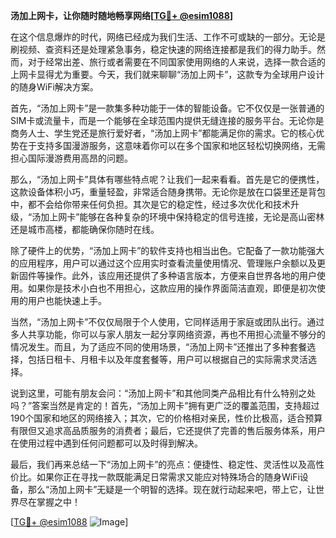 **汤加上网卡，让你随时随地畅享网络[[TG💪+ @esim1088](https://t.me/s/esim1088)]**

在这个信息爆炸的时代，网络已经成为我们生活、工作不可或缺的一部分。无论是刷视频、查资料还是处理紧急事务，稳定快速的网络连接都是我们的得力助手。然而，对于经常出差、旅行或者需要在不同国家使用网络的人来说，选择一款合适的上网卡显得尤为重要。今天，我们就来聊聊“汤加上网卡”，这款专为全球用户设计的随身WiFi解决方案。

首先，“汤加上网卡”是一款集多种功能于一体的智能设备。它不仅仅是一张普通的SIM卡或流量卡，而是一个能够在全球范围内提供无缝连接的服务平台。无论你是商务人士、学生党还是旅行爱好者，“汤加上网卡”都能满足你的需求。它的核心优势在于支持多国漫游服务，这意味着你可以在多个国家和地区轻松切换网络，无需担心国际漫游费用高昂的问题。

那么，“汤加上网卡”具体有哪些特点呢？让我们一起来看看。首先是它的便携性，这款设备体积小巧，重量轻盈，非常适合随身携带。无论你是放在口袋里还是背包中，都不会给你带来任何负担。其次是它的稳定性，经过多次优化和技术升级，“汤加上网卡”能够在各种复杂的环境中保持稳定的信号连接，无论是高山密林还是城市高楼，都能确保你随时在线。

除了硬件上的优势，“汤加上网卡”的软件支持也相当出色。它配备了一款功能强大的应用程序，用户可以通过这个应用实时查看流量使用情况、管理账户余额以及更新固件等操作。此外，该应用还提供了多种语言版本，方便来自世界各地的用户使用。如果你是技术小白也不用担心，这款应用的操作界面简洁直观，即便是初次使用的用户也能快速上手。

当然，“汤加上网卡”不仅仅局限于个人使用，它同样适用于家庭或团队出行。通过多人共享功能，你可以与家人朋友一起分享网络资源，再也不用担心流量不够分的情况发生。而且，为了适应不同的使用场景，“汤加上网卡”还推出了多种套餐选择，包括日租卡、月租卡以及年度套餐等，用户可以根据自己的实际需求灵活选择。

说到这里，可能有朋友会问：“汤加上网卡”和其他同类产品相比有什么特别之处吗？”答案当然是肯定的！首先，“汤加上网卡”拥有更广泛的覆盖范围，支持超过190个国家和地区的网络接入；其次，它的价格相对亲民，性价比极高，适合预算有限但又追求高品质服务的消费者；最后，它还提供了完善的售后服务体系，用户在使用过程中遇到任何问题都可以及时得到解决。

最后，我们再来总结一下“汤加上网卡”的亮点：便捷性、稳定性、灵活性以及高性价比。如果你正在寻找一款既能满足日常需求又能应对特殊场合的随身WiFi设备，那么“汤加上网卡”无疑是一个明智的选择。现在就行动起来吧，带上它，让世界尽在掌握之中！

[[TG💪+ @esim1088](https://t.me/s/esim1088) ![Image](https://i.postimg.cc/4NQfJmqS/Snipaste-2025-05-13-00-14-12.png)]